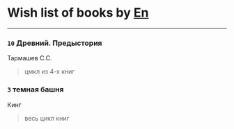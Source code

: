 # Wish list of books by [En](http://vk.com/id333646551)
---

### `10` Древний. Предыстория
Тармашев С.С.
> цмкл из 4-х книг

### `3` темная башня
Кинг
> весь цикл книг

